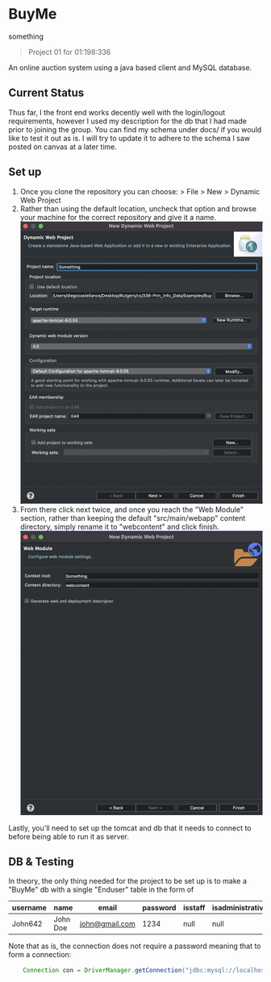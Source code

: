 # BuyMe
something
> Project 01 for 01:198:336

An online auction system using a java based client and MySQL database.

## Current Status

Thus far, I the front end works decently well with the login/logout requirements, however I used my description for the db that I had made prior to joining the group. You can find my schema under docs/ if you would like to test it out as is. I will try to update it to adhere to the schema I saw posted on canvas at a later time.

## Set up

1. Once you clone the repository you can choose: > File > New > Dynamic Web Project
1. Rather than using the default location, uncheck that option and browse your machine for the correct repository and give it a name. ![Step 1](/docs/step1.png)
1. From there click next twice, and once you reach the "Web Module" section, rather than keeping the default "src/main/webapp" content directory, simply rename it to "webcontent" and click finish. ![Step 2](/docs/step2.png)

Lastly, you'll need to set up the tomcat and db that it needs to connect to before being able to run it as server.

## DB & Testing

In theory, the only thing needed for the project to be set up is to make a "BuyMe" db with a single "Enduser" table in the form of

| username | name     | email          | password | isstaff | isadministrative | username | isbuyer |
| -------- | -------- | -------------- | -------- | ------- | ---------------- | -------- | ------- |
| John642  | John Doe | john@gmail.com | 1234     | null    | null             | null     | null    |

Note that as is, the connection does not require a password meaning that to form a connection:

```java
	Connection con = DriverManager.getConnection("jdbc:mysql://localhost:3306/BuyMe","root", "");
```
